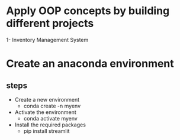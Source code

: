 # Apply OOP concepts by building different projects
1- Inventory Management System

# Create an anaconda environment
## steps
*  Create a new environment
    * conda create -n myenv
*  Activate the environment
    * conda activate myenv
*  Install the required packages
    * pip install streamlit
